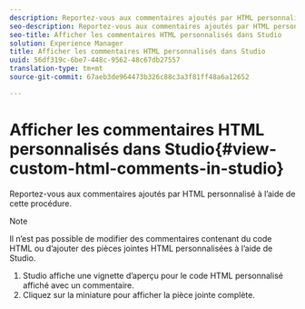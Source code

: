 ```yaml
---
description: Reportez-vous aux commentaires ajoutés par HTML personnalisé à l’aide de cette procédure.
seo-description: Reportez-vous aux commentaires ajoutés par HTML personnalisé à l’aide de cette procédure.
seo-title: Afficher les commentaires HTML personnalisés dans Studio
solution: Experience Manager
title: Afficher les commentaires HTML personnalisés dans Studio
uuid: 56df319c-6be7-448c-9562-48c67db27557
translation-type: tm+mt
source-git-commit: 67aeb3de964473b326c88c3a3f81ff48a6a12652

---
```



# Afficher les commentaires HTML personnalisés dans Studio{#view-custom-html-comments-in-studio}

Reportez-vous aux commentaires ajoutés par HTML personnalisé à l’aide de cette procédure.

>[!NOTE]
>
>Il n’est pas possible de modifier des commentaires contenant du code HTML ou d’ajouter des pièces jointes HTML personnalisées à l’aide de Studio.

1. Studio affiche une vignette d’aperçu pour le code HTML personnalisé affiché avec un commentaire.
1. Cliquez sur la miniature pour afficher la pièce jointe complète.
